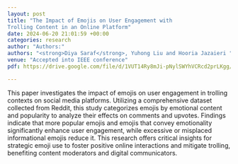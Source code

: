 ```yaml
---
layout: post
title: "The Impact of Emojis on User Engagement with
Trolling Content in an Online Platform"
date: 2024-06-20 21:01:59 +00:00
categories: research
author: "Authors:"
authors: "<strong>Diya Saraf</strong>, Yuhong Liu and Hooria Jazaieri "
venue: "Accepted into IEEE conference"
pdf: https://drive.google.com/file/d/1VUT14Ry8mJi-pNylSWYhVCRcd2prLKgg/view?usp=sharing

---
```

This paper investigates the impact of emojis on
user engagement in trolling contexts on social media platforms.
Utilizing a comprehensive dataset collected from Reddit, this
study categorizes emojis by emotional content and popularity to
analyze their effects on comments and upvotes. Findings indicate
that more popular emojis and emojis that convey emotionality significantly enhance user engagement, while excessive or
misplaced informational emojis reduce it. This research offers
critical insights for strategic emoji use to foster positive online
interactions and mitigate trolling, benefiting content moderators
and digital communicators.
